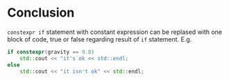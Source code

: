 # Conclusion

`constexpr if` statement with constant expression can be replased with one block of code, true or false regarding result of `if` statement. E.g.

```cpp
if constexpr(gravity == 9.8)
    std::cout << "it's ok << std::endl;
else
    std::cout << "it isn't ok" << std::endl;
```

